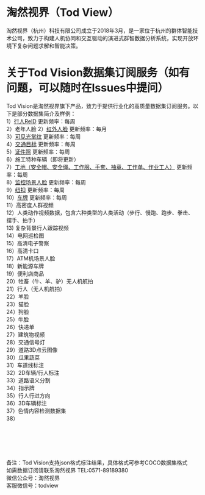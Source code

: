 # 淘然视界（Tod View）
淘然视界（杭州）科技有限公司成立于2018年3月，是一家位于杭州的群体智能技术公司，致力于构建人机协同和交互驱动的演进式群智数据分析系统，实现开放环境下复杂问题求解和智能决策。<br>
# 关于Tod Vision数据集订阅服务（如有问题，可以随时在Issues中提问）
Tod Vision是淘然视界旗下产品，致力于提供行业化的高质量数据集订阅服务。以下是部分数据集简介及样例：<br>
1）<a href="https://github.com/tubceanhlj/tod-ReID">行人ReID</a> 更新频率：每周<br>
2）老年人脸
2）<a href="https://github.com/tubceanhlj/tod-ifface">红外人脸</a> 更新频率：每月<br>
3）<a href="https://github.com/tubceanhlj/tod-palm">可见光掌纹</a> 更新频率：每周<br>
4）<a href="https://github.com/cmhu/Traffic-target-detection">交通目标</a> 更新频率：每周<br>
5）<a href="https://github.com/cmhu/ID-face">证件照</a> 更新频率：每周<br>
6）施工特种车辆（即将更新）<br>
7）<a href="https://github.com/cmhu/Construction-site ">工地（安全帽、安全绳、工作服、手套、袖章、工作单、作业工人）</a> 更新频率：每周<br>
8）<a href="https://github.com/cmhu/Monitoring-scene-face-data">监控场景人脸</a> 更新频率：每周<br>
9）<a href="https://github.com/cmhu/Button-recognition">纽扣</a> 更新频率：每周<br>
10）<a href="https://github.com/cmhu/License-plate">车牌</a> 更新频率：每周<br>
11）高密度人群视频<br>
12）人类动作视频数据，包含六种类型的人类活动（步行、慢跑、跑步、拳击、摆手、拍手）<br>
13) 复杂背景行人跟踪视频<br>
14）电网巡检图<br>
15）高清电子警察<br>
16）高清卡口<br>
17）ATM机场景人脸<br>
18）新能源车牌<br>
19）便利店商品<br>
20）牲畜（牛、羊、驴）无人机航拍<br>
21）行人（无人机航拍）<br>
22）羊脸<br>
23）猫脸<br>
24）狗脸<br>
25）牛脸<br>
26）快递单<br>
27）建筑物视频<br>
28）交通信号灯<br>
29）道路3D点云图像<br>
30）瓜果蔬菜<br>
31）车道线标注<br>
32）2D车辆/行人标注<br>
33）道路语义分割<br>
34）指示牌<br>
35）行人行进方向<br>
36）3D车辆标注<br>
37）色情内容检测数据集<br>
38）



<br><br><br><br>

备注：Tod Vision支持json格式标注结果，具体格式可参考COCO数据集格式<br> 
如需数据订阅请联系淘然视界 TEL:0571-89189380<br> 
微信公众号：淘然视界<br> 
客服微信号：todview<br> 
